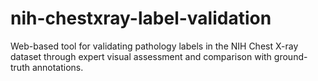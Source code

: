 # nih-chestxray-label-validation
Web-based tool for validating pathology labels in the NIH Chest X-ray dataset through expert visual assessment and comparison with ground-truth annotations.
